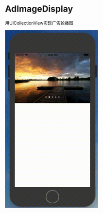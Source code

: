 # AdImageDisplay
用UICollectionView实现广告轮播图

![演示gif图加载失败](https://github.com/BlueTopsky/AdImageDisplay/blob/master/out.gif)
